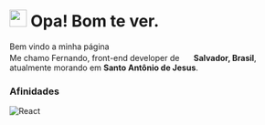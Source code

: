 <h1><img src="https://emojis.slackmojis.com/emojis/images/1531849430/4246/blob-sunglasses.gif?1531849430" width="30"/> Opa! Bom te ver.</h1>

<p>Bem vindo a minha página</br> Me chamo Fernando, front-end developer de <img src="https://img.icons8.com/?size=512&id=zHmH8HpOmM90&format=png" width="17"/> <b>Salvador, Brasil</b>, atualmente morando em <b>Santo Antônio de Jesus</b>. </p>

<h3>Afinidades</h3>
<p>
  <img alt="React" src="https://img.shields.io/badge/-React-45b8d8?style=flat-square&logo=react&logoColor=white" />
</p>
